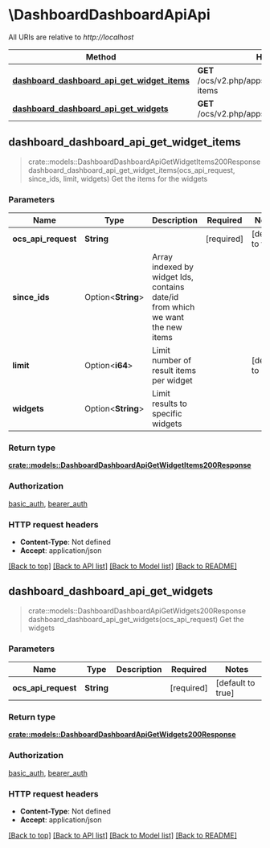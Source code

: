 # \DashboardDashboardApiApi

All URIs are relative to *http://localhost*

Method | HTTP request | Description
------------- | ------------- | -------------
[**dashboard_dashboard_api_get_widget_items**](DashboardDashboardApiApi.md#dashboard_dashboard_api_get_widget_items) | **GET** /ocs/v2.php/apps/dashboard/api/v1/widget-items | Get the items for the widgets
[**dashboard_dashboard_api_get_widgets**](DashboardDashboardApiApi.md#dashboard_dashboard_api_get_widgets) | **GET** /ocs/v2.php/apps/dashboard/api/v1/widgets | Get the widgets



## dashboard_dashboard_api_get_widget_items

> crate::models::DashboardDashboardApiGetWidgetItems200Response dashboard_dashboard_api_get_widget_items(ocs_api_request, since_ids, limit, widgets)
Get the items for the widgets

### Parameters


Name | Type | Description  | Required | Notes
------------- | ------------- | ------------- | ------------- | -------------
**ocs_api_request** | **String** |  | [required] |[default to true]
**since_ids** | Option<**String**> | Array indexed by widget Ids, contains date/id from which we want the new items |  |
**limit** | Option<**i64**> | Limit number of result items per widget |  |[default to 7]
**widgets** | Option<**String**> | Limit results to specific widgets |  |

### Return type

[**crate::models::DashboardDashboardApiGetWidgetItems200Response**](dashboard_dashboard_api_get_widget_items_200_response.md)

### Authorization

[basic_auth](../README.md#basic_auth), [bearer_auth](../README.md#bearer_auth)

### HTTP request headers

- **Content-Type**: Not defined
- **Accept**: application/json

[[Back to top]](#) [[Back to API list]](../README.md#documentation-for-api-endpoints) [[Back to Model list]](../README.md#documentation-for-models) [[Back to README]](../README.md)


## dashboard_dashboard_api_get_widgets

> crate::models::DashboardDashboardApiGetWidgets200Response dashboard_dashboard_api_get_widgets(ocs_api_request)
Get the widgets

### Parameters


Name | Type | Description  | Required | Notes
------------- | ------------- | ------------- | ------------- | -------------
**ocs_api_request** | **String** |  | [required] |[default to true]

### Return type

[**crate::models::DashboardDashboardApiGetWidgets200Response**](dashboard_dashboard_api_get_widgets_200_response.md)

### Authorization

[basic_auth](../README.md#basic_auth), [bearer_auth](../README.md#bearer_auth)

### HTTP request headers

- **Content-Type**: Not defined
- **Accept**: application/json

[[Back to top]](#) [[Back to API list]](../README.md#documentation-for-api-endpoints) [[Back to Model list]](../README.md#documentation-for-models) [[Back to README]](../README.md)

